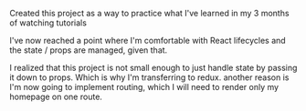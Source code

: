 Created this project as a way to practice what I've learned in my 3 months of watching tutorials

I've now reached a point where I'm comfortable with React lifecycles and the state / props are managed, given that.

 I realized that this project is not small enough to just handle state by passing it down to props. Which is why I'm transferring to redux. another reason is I'm now going to implement routing, which I will need to render only my homepage on one route.
